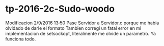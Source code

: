 # tp-2016-2c-Sudo-woodo

Modificacion 2/9/2016 13:50
Pase Servidor a Servidor.c porque me habia olvidado de darle el formato
Tambien corregi un fatal error en mi implementacion de setsockopt, literalmente me olvide un parametro. Ya funciona todo.
